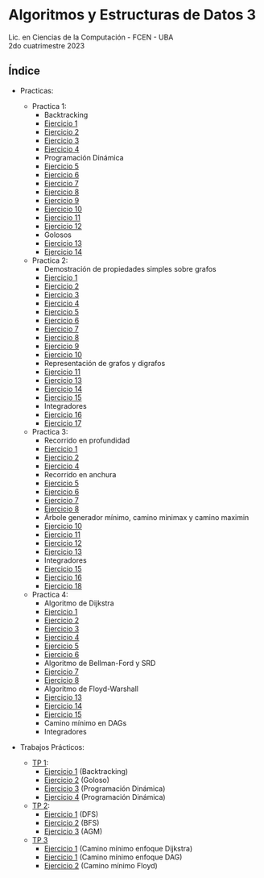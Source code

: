 # Algoritmos y Estructuras de Datos 3

Lic. en Ciencias de la Computación - FCEN - UBA\
2do cuatrimestre 2023

## Índice
- Practicas:
    - Practica 1:
        - Backtracking
        - [Ejercicio 1](practicas/practica%201/Ej_01.cpp)
        - [Ejercicio 2](practicas/practica%201/Ej_02.cpp)
        - [Ejercicio 3](practicas/practica%201/Ej_03.cpp)
        - [Ejercicio 4](practicas/practica%201/Ej_04.cpp) 
        - Programación Dinámica
        - [Ejercicio 5](practicas/practica%201/Ej_05.cpp)
        - [Ejercicio 6](practicas/practica%201/Ej_06.cpp)
        - [Ejercicio 7](practicas/practica%201/Ej_07.cpp)
        - [Ejercicio 8](practicas/practica%201/Ej_08.cpp)
        - [Ejercicio 9](practicas/practica%201/Ej_09.cpp)
        - [Ejercicio 10](practicas/practica%201/Ej_10.cpp)
        - [Ejercicio 11](practicas/practica%201/Ej_11.cpp)
        - [Ejercicio 12](practicas/practica%201/Ej_12.cpp)
        - Golosos
        - [Ejercicio 13](practicas/practica%201/Ej_13.cpp)
        - [Ejercicio 14](practicas/practica%201/Ej_14.cpp)
    - Practica 2:
        - Demostración de propiedades simples sobre grafos
        - [Ejercicio 1](practicas/practica%202/Ej_01.md)
        - [Ejercicio 2](practicas/practica%202/Ej_02.md)
        - [Ejercicio 3](practicas/practica%202/Ej_03.md)
        - [Ejercicio 4](practicas/practica%202/Ej_04.md)
        - [Ejercicio 5](practicas/practica%202/Ej_05.md)
        - [Ejercicio 6](practicas/practica%202/Ej_06.md)
        - [Ejercicio 7](practicas/practica%202/Ej_07.md)
        - [Ejercicio 8](practicas/practica%202/Ej_08.md)
        - [Ejercicio 9](practicas/practica%202/Ej_09.md)
        - [Ejercicio 10](practicas/practica%202/Ej_10.md)
        - Representación de grafos y digrafos
        - [Ejercicio 11](practicas/practica%202/Ej_11.md)
        - [Ejercicio 13](practicas/practica%202/Ej_13.md)
        - [Ejercicio 14](practicas/practica%202/Ej_14.md)
        - [Ejercicio 15](practicas/practica%202/Ej_15.md)
        - Integradores
        - [Ejercicio 16](practicas/practica%202/Ej_16.md)
        - [Ejercicio 17](practicas/practica%202/Ej_17.md)
    - Practica 3:
        - Recorrido en profundidad
        - [Ejercicio 1](practicas/practica%203/Ej_01.md)
        - [Ejercicio 2](practicas/practica%203/Ej_02.md)
        - [Ejercicio 4](practicas/practica%203/Ej_04.md)
        - Recorrido en anchura
        - [Ejercicio 5](practicas/practica%203/Ej_05.md)
        - [Ejercicio 6](practicas/practica%203/Ej_06.md)
        - [Ejercicio 7](practicas/practica%203/Ej_07.md)
        - [Ejercicio 8](practicas/practica%203/Ej_08.md)
        - Árbole generador mínimo, camino minimax y camino maximin
        - [Ejercicio 10](practicas/practica%203/Ej_10.md)
        - [Ejercicio 11](practicas/practica%203/Ej_11.md)
        - [Ejercicio 12](practicas/practica%203/Ej_12.md)
        - [Ejercicio 13](practicas/practica%203/Ej_13.md)
        - Integradores
        - [Ejercicio 15](practicas/practica%203/Ej_15.md)
        - [Ejercicio 16](practicas/practica%203/Ej_16.md)
        - [Ejercicio 18](practicas/practica%203/Ej_18.md)
    - Practica 4:
        - Algoritmo de Dijkstra
        - [Ejercicio 1](practicas/practica%204/Ej_01.md)
        - [Ejercicio 2](practicas/practica%204/Ej_02.md)
        - [Ejercicio 3](practicas/practica%204/Ej_03.md)
        - [Ejercicio 4](practicas/practica%204/Ej_04.md)
        - [Ejercicio 5](practicas/practica%204/Ej_05.md)
        - [Ejercicio 6](practicas/practica%204/Ej_06.md)
        - Algoritmo de Bellman-Ford y SRD
        - [Ejercicio 7](practicas/practica%204/Ej_07.md)
        - [Ejercicio 8](practicas/practica%204/Ej_08.md)
        - Algoritmo de Floyd-Warshall
        - [Ejercicio 13](practicas/practica%204/Ej_13.md)
        - [Ejercicio 14](practicas/practica%204/Ej_14.md)
        - [Ejercicio 15](practicas/practica%204/Ej_15.md)
        - Camino mínimo en DAGs
        - Integradores

- Trabajos Prácticos:
    - [TP 1](tps/1_tp/enunciado.pdf):
        - [Ejercicio 1](tps/1_tp/Ejercicio_1.cpp) (Backtracking)
        - [Ejercicio 2](tps/1_tp/Ejercicio_2.cpp) (Goloso)
        - [Ejercicio 3](tps/1_tp/Ejercicio_3.cpp) (Programación Dinámica)
        - [Ejercicio 4](tps/1_tp/Ejercicio_4.cpp) (Programación Dinámica)
    - [TP 2](tps/2_tp/enunciado.pdf):
        - [Ejercicio 1](tps/2_tp/Ejercicio_1.cpp) (DFS)
        - [Ejercicio 2](tps/2_tp/Ejercicio_2.cpp) (BFS)
        - [Ejercicio 3](tps/2_tp/Ejercicio_3.cpp) (AGM)
    - [TP 3](tps/3_tp/enunciado.pdf)
        - [Ejercicio 1](tps/3_tp/Ejercicio_1_dijk.cpp) (Camino mínimo enfoque Dijkstra)
        - [Ejercicio 1](tps/3_tp/Ejercicio_1_dp.cpp) (Camino mínimo enfoque DAG)
        - [Ejercicio 2](tps/3_tp/Ejercicio_2.cpp) (Camino mínimo Floyd)
        